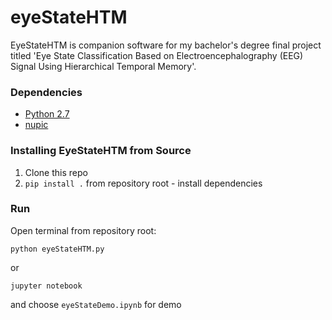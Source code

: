 # eyeStateHTM
EyeStateHTM is companion software for my bachelor's degree final project titled 'Eye State Classification Based on Electroencephalography (EEG) Signal Using Hierarchical Temporal Memory'.

### Dependencies
 - [Python 2.7](https://www.python.org/downloads/)
 - [nupic](https://github.com/numenta/nupic)

### Installing EyeStateHTM from Source
 1. Clone this repo
 2. `pip install .` from repository root - install dependencies

### Run
Open terminal from repository root:

    python eyeStateHTM.py
or

    jupyter notebook
and choose `eyeStateDemo.ipynb` for demo
